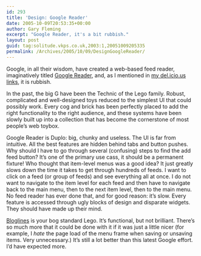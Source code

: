 ```yaml
---
id: 293
title: 'Design: Google Reader'
date: 2005-10-09T20:53:35+00:00
author: Gary Fleming
excerpt: "Google Reader, it's a bit rubbish."
layout: post
guid: tag:solitude.vkps.co.uk,2003:1,20051009205335
permalink: /Archives/2005/10/09/DesignGoogleReader/
---
```

Google, in all their wisdom, have created a web-based feed reader, imaginatively titled [Google Reader](http://www.google.com/reader), and, as I mentioned in [my del.icio.us links](http://del.icio.us/solitude "Del.icio.us Solitude"), it is rubbish.

In the past, the big G have been the Technic of the Lego family. Robust, complicated and well-designed toys reduced to the simplest UI that could possibly work. Every cog and brick has been perfectly placed to add the right functionality to the right audience, and these systems have been slowly built up into a collection that has become the cornerstone of most people&#8217;s web toybox.

Google Reader is Duplo: big, chunky and useless. The UI is far from intuitive. All the best features are hidden behind tabs and button pushes. Why should I have to go through several (confusing) steps to find the add feed button? It&#8217;s one of the primary use cass, it should be a permanent fixture! Who thought that item-level menus was a good idea? It just greatly slows down the time it takes to get through hundreds of feeds. I want to click on a feed (or group of feeds) and see everything all at once. I do not want to navigate to the item level for each feed and then have to navigate back to the main menu, then to the next item level, then to the main menu. No feed reader has ever done that, and for good reason: it&#8217;s slow. Every feature is accessed through ugly blocks of design and disparate widgets. They should have made up their mind.

[Bloglines](http://www.bloglines.com) is your bog standard Lego. It&#8217;s functional, but not brilliant. There&#8217;s so much more that it could be done with it if it was just a little nicer (for example, I _hate_ the page load of the menu frame when saving or unsaving items. Very unnecessary.) It&#8217;s still a lot better than this latest Google effort. I&#8217;d have expected more.